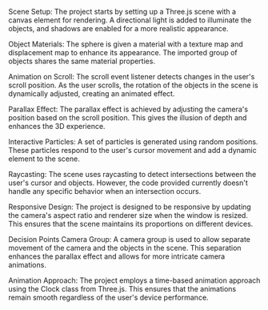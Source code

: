 Scene Setup: The project starts by setting up a Three.js scene with a canvas element for rendering. A directional light is added to illuminate the objects, and shadows are enabled for a more realistic appearance.

Object Materials: The sphere is given a material with a texture map and displacement map to enhance its appearance. The imported group of objects shares the same material properties.

Animation on Scroll: The scroll event listener detects changes in the user's scroll position. As the user scrolls, the rotation of the objects in the scene is dynamically adjusted, creating an animated effect.

Parallax Effect: The parallax effect is achieved by adjusting the camera's position based on the scroll position. This gives the illusion of depth and enhances the 3D experience.

Interactive Particles: A set of particles is generated using random positions. These particles respond to the user's cursor movement and add a dynamic element to the scene.

Raycasting: The scene uses raycasting to detect intersections between the user's cursor and objects. However, the code provided currently doesn't handle any specific behavior when an intersection occurs.

Responsive Design: The project is designed to be responsive by updating the camera's aspect ratio and renderer size when the window is resized. This ensures that the scene maintains its proportions on different devices.

Decision Points
Camera Group: A camera group is used to allow separate movement of the camera and the objects in the scene. This separation enhances the parallax effect and allows for more intricate camera animations.

Animation Approach: The project employs a time-based animation approach using the Clock class from Three.js. This ensures that the animations remain smooth regardless of the user's device performance.